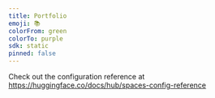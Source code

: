 ```yaml
---
title: Portfolio
emoji: 📚
colorFrom: green
colorTo: purple
sdk: static
pinned: false
---
```


Check out the configuration reference at https://huggingface.co/docs/hub/spaces-config-reference
